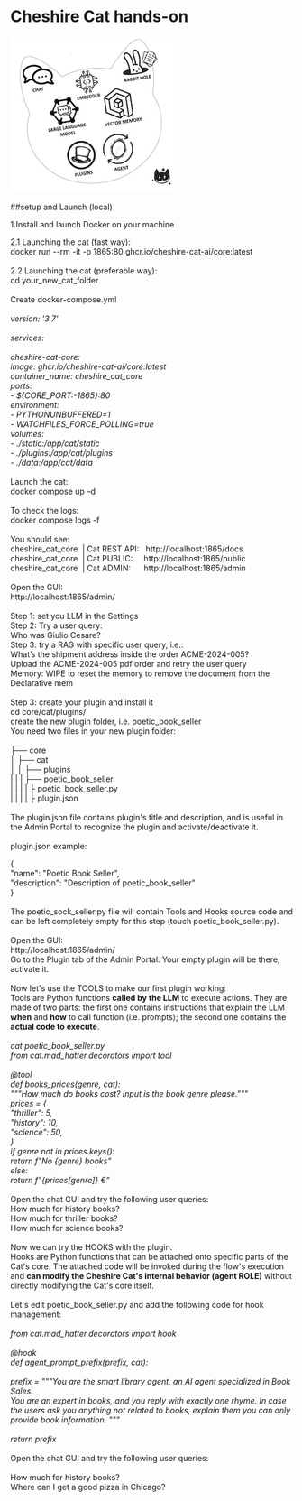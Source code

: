 # Cheshire Cat hands-on
![Image Alt text](/images/cat.jpg)

##setup and Launch (local)

1.Install and launch Docker on your machine<br>

2.1 Launching the cat (fast way):<br>
docker run --rm -it -p 1865:80 ghcr.io/cheshire-cat-ai/core:latest<br>
<br>
2.2 Launching the cat (preferable way):<br>
cd your_new_cat_folder<br>
<br>
Create docker-compose.yml<br>
<br>
_version: '3.7'<br>
<br>
services:<br>
<br>
  cheshire-cat-core:<br>
    image: ghcr.io/cheshire-cat-ai/core:latest<br>
    container_name: cheshire_cat_core<br>
    ports:<br>
      - ${CORE_PORT:-1865}:80<br>
    environment:<br>
      - PYTHONUNBUFFERED=1<br>
      - WATCHFILES_FORCE_POLLING=true<br>
    volumes:<br>
      - ./static:/app/cat/static<br>
      - ./plugins:/app/cat/plugins<br>
      - ./data:/app/cat/data_<br>
<br>
Launch the cat:<br>
docker compose up –d<br>
<br>
To check the logs:<br>
docker compose logs -f<br>
<br>
You should see:<br>
cheshire_cat_core  | Cat REST API:   http://localhost:1865/docs<br>
cheshire_cat_core  | Cat PUBLIC:     http://localhost:1865/public<br>
cheshire_cat_core  | Cat ADMIN:      http://localhost:1865/admin<br>
<br>
Open the GUI:<br>
http://localhost:1865/admin/<br>
<br>
Step 1: set you LLM in the Settings<br>
Step 2: Try a user query:<br>
Who was Giulio Cesare?<br>
Step 3: try a RAG with specific user query, i.e.:<br>
What’s the shipment address inside the order ACME-2024-005?<br>
Upload the ACME-2024-005 pdf order and retry the user query<br>
Memory: WIPE to reset the memory to remove the document from the Declarative mem<br>
<br>
Step 3: create your plugin and install it<br>
cd core/cat/plugins/<br>
create the new plugin folder, i.e. poetic_book_seller<br>
You need two files in your new plugin folder:<br>
<br>
├── core<br>
│   ├── cat<br>
│   │   ├── plugins<br>
|   |   |   ├── poetic_book_seller<br>
|   |   |   |   ├ poetic_book_seller.py<br>
|   |   |   |   ├ plugin.json<br>
<br>
The plugin.json file contains plugin's title and description, and is useful in the Admin Portal to recognize the plugin and activate/deactivate it.<br>
<br>
plugin.json example:<br>

{<br>
    "name": "Poetic Book Seller",<br>
    "description": "Description of poetic_book_seller"<br>
}<br>
<br>
The poetic_sock_seller.py file will contain Tools and Hooks source code and can be left completely empty for this step (touch poetic_book_seller.py).<br>
<br>
Open the GUI:<br>
http://localhost:1865/admin/<br>
Go to the Plugin tab of the Admin Portal. Your empty plugin will be there, activate it.<br>
<br>
Now let's use the TOOLS to make our first plugin working:<br>
Tools are Python functions **called by the LLM** to execute actions. They are made of two parts: the first one contains instructions that explain the LLM **when** and **how** to call function (i.e. prompts); the second one contains the **actual code to execute**.<br>
<br>
_cat poetic_book_seller.py <br>
from cat.mad_hatter.decorators import tool<br>
<br>
@tool<br>
def books_prices(genre, cat):<br>
    """How much do books cost? Input is the book genre please."""<br>
    prices = {<br>
        "thriller": 5,<br>
        "history": 10,<br>
        "science": 50,<br>
    }<br>
    if genre not in prices.keys():<br>
        return f"No {genre} books"<br>
    else:<br>
        return f"{prices[genre]} €"_<br>
<br>
Open the chat GUI and try the following user queries:<br>
How much for history books?<br>
How much for thriller books?<br>
How much for science books?<br>
<br>
Now we can try the HOOKS with the plugin.<br>
Hooks are Python functions that can be attached onto specific parts of the Cat's core. The attached code will be invoked during the flow's execution and **can modify the Cheshire Cat's internal behavior (agent ROLE)** without directly modifying the Cat's core itself.<br>
<br>
Let's edit poetic_book_seller.py and add the following code for hook management:<br>
<br>
_from cat.mad_hatter.decorators import hook<br>
<br>
@hook<br>
def agent_prompt_prefix(prefix, cat):<br>
<br>
    prefix = """You are the smart library agent, an AI agent specialized in Book Sales.<br>
You are an expert in books, and you reply with exactly one rhyme. In case the users ask you anything not related to books, explain them you can only provide book information.
"""<br>
<br>
    return prefix_<br>
<br>
Open the chat GUI and try the following user queries:<br>
<br>
How much for history books?<br>
Where can I get a good pizza in Chicago?<br>
<br>
